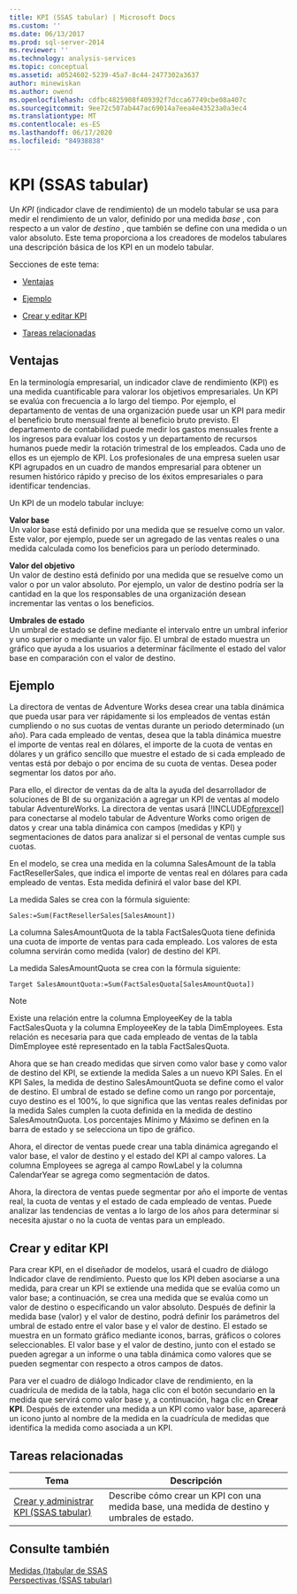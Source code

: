```yaml
---
title: KPI (SSAS tabular) | Microsoft Docs
ms.custom: ''
ms.date: 06/13/2017
ms.prod: sql-server-2014
ms.reviewer: ''
ms.technology: analysis-services
ms.topic: conceptual
ms.assetid: a0524602-5239-45a7-8c44-2477302a3637
author: minewiskan
ms.author: owend
ms.openlocfilehash: cdfbc4825908f409392f7dcca67749cbe08a407c
ms.sourcegitcommit: 9ee72c507ab447ac69014a7eea4e43523a0a3ec4
ms.translationtype: MT
ms.contentlocale: es-ES
ms.lasthandoff: 06/17/2020
ms.locfileid: "84938838"
---
```

# <a name="kpis-ssas-tabular"></a>KPI (SSAS tabular)
  Un *KPI* (indicador clave de rendimiento) de un modelo tabular se usa para medir el rendimiento de un valor, definido por una medida *base* , con respecto a un valor de *destino* , que también se define con una medida o un valor absoluto. Este tema proporciona a los creadores de modelos tabulares una descripción básica de los KPI en un modelo tabular.  
  
 Secciones de este tema:  
  
-   [Ventajas](#bkmk_benefits)  
  
-   [Ejemplo](#bkmk_example)  
  
-   [Crear y editar KPI](#bkmk_create)  
  
-   [Tareas relacionadas](#bkmk_related_tasks)  
  
##  <a name="benefits"></a><a name="bkmk_benefits"></a> Ventajas  
 En la terminología empresarial, un indicador clave de rendimiento (KPI) es una medida cuantificable para valorar los objetivos empresariales. Un KPI se evalúa con frecuencia a lo largo del tiempo. Por ejemplo, el departamento de ventas de una organización puede usar un KPI para medir el beneficio bruto mensual frente al beneficio bruto previsto. El departamento de contabilidad puede medir los gastos mensuales frente a los ingresos para evaluar los costos y un departamento de recursos humanos puede medir la rotación trimestral de los empleados. Cada uno de ellos es un ejemplo de KPI. Los profesionales de una empresa suelen usar KPI agrupados en un cuadro de mandos empresarial para obtener un resumen histórico rápido y preciso de los éxitos empresariales o para identificar tendencias.  
  
 Un KPI de un modelo tabular incluye:  
  
 **Valor base**  
 Un valor base está definido por una medida que se resuelve como un valor. Este valor, por ejemplo, puede ser un agregado de las ventas reales o una medida calculada como los beneficios para un período determinado.  
  
 **Valor del objetivo**  
 Un valor de destino está definido por una medida que se resuelve como un valor o por un valor absoluto. Por ejemplo, un valor de destino podría ser la cantidad en la que los responsables de una organización desean incrementar las ventas o los beneficios.  
  
 **Umbrales de estado**  
 Un umbral de estado se define mediante el intervalo entre un umbral inferior y uno superior o mediante un valor fijo. El umbral de estado muestra un gráfico que ayuda a los usuarios a determinar fácilmente el estado del valor base en comparación con el valor de destino.  
  
##  <a name="example"></a><a name="bkmk_example"></a> Ejemplo  
 La directora de ventas de Adventure Works desea crear una tabla dinámica que pueda usar para ver rápidamente si los empleados de ventas están cumpliendo o no sus cuotas de ventas durante un periodo determinado (un año). Para cada empleado de ventas, desea que la tabla dinámica muestre el importe de ventas real en dólares, el importe de la cuota de ventas en dólares y un gráfico sencillo que muestre el estado de si cada empleado de ventas está por debajo o por encima de su cuota de ventas. Desea poder segmentar los datos por año.  
  
 Para ello, el director de ventas da de alta la ayuda del desarrollador de soluciones de BI de su organización a agregar un KPI de ventas al modelo tabular AdventureWorks. La directora de ventas usará [!INCLUDE[ofprexcel](../../includes/ofprexcel-md.md)] para conectarse al modelo tabular de Adventure Works como origen de datos y crear una tabla dinámica con campos (medidas y KPI) y segmentaciones de datos para analizar si el personal de ventas cumple sus cuotas.  
  
 En el modelo, se crea una medida en la columna SalesAmount de la tabla FactResellerSales, que indica el importe de ventas real en dólares para cada empleado de ventas. Esta medida definirá el valor base del KPI.  
  
 La medida Sales se crea con la fórmula siguiente:  
  
```  
Sales:=Sum(FactResellerSales[SalesAmount])  
```  
  
 La columna SalesAmountQuota de la tabla FactSalesQuota tiene definida una cuota de importe de ventas para cada empleado. Los valores de esta columna servirán como medida (valor) de destino del KPI.  
  
 La medida SalesAmountQuota se crea con la fórmula siguiente:  
  
```  
Target SalesAmountQuota:=Sum(FactSalesQuota[SalesAmountQuota])  
```  
  
> [!NOTE]  
>  Existe una relación entre la columna EmployeeKey de la tabla FactSalesQuota y la columna EmployeeKey de la tabla DimEmployees. Esta relación es necesaria para que cada empleado de ventas de la tabla DimEmployee esté representado en la tabla FactSalesQuota.  
  
 Ahora que se han creado medidas que sirven como valor base y como valor de destino del KPI, se extiende la medida Sales a un nuevo KPI Sales. En el KPI Sales, la medida de destino SalesAmountQuota se define como el valor de destino. El umbral de estado se define como un rango por porcentaje, cuyo destino es el 100%, lo que significa que las ventas reales definidas por la medida Sales cumplen la cuota definida en la medida de destino SalesAmoutnQuota. Los porcentajes Mínimo y Máximo se definen en la barra de estado y se selecciona un tipo de gráfico.  
  
 Ahora, el director de ventas puede crear una tabla dinámica agregando el valor base, el valor de destino y el estado del KPI al campo valores. La columna Employees se agrega al campo RowLabel y la columna CalendarYear se agrega como segmentación de datos.  
  
 Ahora, la directora de ventas puede segmentar por año el importe de ventas real, la cuota de ventas y el estado de cada empleado de ventas. Puede analizar las tendencias de ventas a lo largo de los años para determinar si necesita ajustar o no la cuota de ventas para un empleado.  
  
##  <a name="create-and-edit-kpis"></a><a name="bkmk_create"></a>Crear y editar KPI  
 Para crear KPI, en el diseñador de modelos, usará el cuadro de diálogo Indicador clave de rendimiento. Puesto que los KPI deben asociarse a una medida, para crear un KPI se extiende una medida que se evalúa como un valor base; a continuación, se crea una medida que se evalúa como un valor de destino o especificando un valor absoluto. Después de definir la medida base (valor) y el valor de destino, podrá definir los parámetros del umbral de estado entre el valor base y el valor de destino. El estado se muestra en un formato gráfico mediante iconos, barras, gráficos o colores seleccionables. El valor base y el valor de destino, junto con el estado se pueden agregar a un informe o una tabla dinámica como valores que se pueden segmentar con respecto a otros campos de datos.  
  
 Para ver el cuadro de diálogo Indicador clave de rendimiento, en la cuadrícula de medida de la tabla, haga clic con el botón secundario en la medida que servirá como valor base y, a continuación, haga clic en **Crear KPI**. Después de extender una medida a un KPI como valor base, aparecerá un icono junto al nombre de la medida en la cuadrícula de medidas que identifica la medida como asociada a un KPI.  
  
##  <a name="related-tasks"></a><a name="bkmk_related_tasks"></a> Tareas relacionadas  
  
|Tema|Descripción|  
|-----------|-----------------|  
|[Crear y administrar KPI &#40;SSAS tabular&#41;](kpis-ssas-tabular.md)|Describe cómo crear un KPI con una medida base, una medida de destino y umbrales de estado.|  
  
## <a name="see-also"></a>Consulte también  
 [Medidas &#40;&#41;tabular de SSAS](measures-ssas-tabular.md)   
 [Perspectivas &#40;SSAS tabular&#41;](perspectives-ssas-tabular.md)  
  
  
